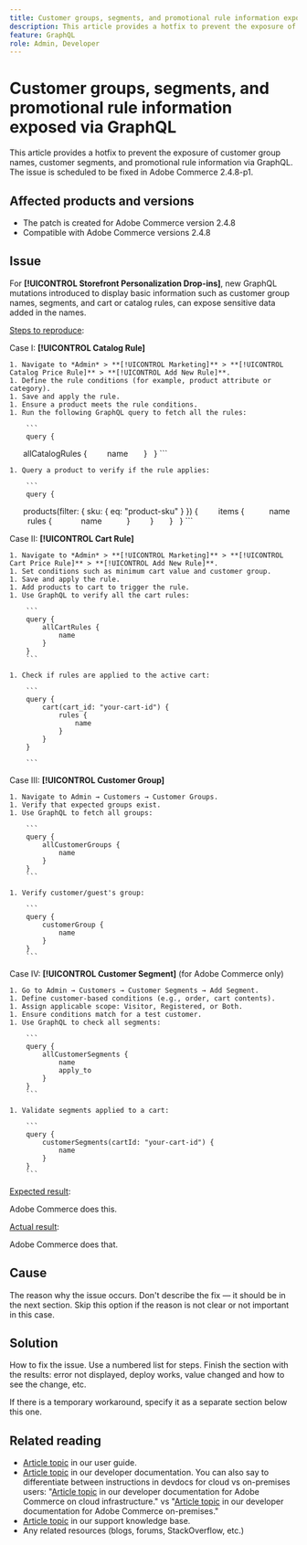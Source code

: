 ```yaml
---
title: Customer groups, segments, and promotional rule information exposed via GraphQL
description: This article provides a hotfix to prevent the exposure of customer groups, segments, and promotional rule information via GraphQL in Adobe Commerce.
feature: GraphQL
role: Admin, Developer
---
```


# Customer groups, segments, and promotional rule information exposed via GraphQL

This article provides a hotfix to prevent the exposure of customer group names, customer segments, and promotional rule information via GraphQL. The issue is scheduled to be fixed in Adobe Commerce 2.4.8-p1.

## Affected products and versions

* The patch is created for Adobe Commerce version 2.4.8
* Compatible with Adobe Commerce versions 2.4.8

## Issue

For **[!UICONTROL Storefront Personalization Drop-ins]**, new GraphQL mutations introduced to display basic information such as customer group names, segments, and cart or catalog rules, can expose sensitive data added in the names.

<u>Steps to reproduce</u>:

Case I: **[!UICONTROL Catalog Rule]**

    1. Navigate to *Admin* > **[!UICONTROL Marketing]** > **[!UICONTROL Catalog Price Rule]** > **[!UICONTROL Add New Rule]**.
    1. Define the rule conditions (for example, product attribute or category).
    1. Save and apply the rule.
    1. Ensure a product meets the rule conditions.
    1. Run the following GraphQL query to fetch all the rules:

        ```
        query {
            allCatalogRules {
                name
            }
        }
        ```
    
    1. Query a product to verify if the rule applies:

        ```
        query {
            products(filter: { sku: { eq: "product-sku" } }) {
                items {
                    name
                    rules {
                        name
                    }
                }
            }
        }
        ```

Case II: **[!UICONTROL Cart Rule]**

    1. Navigate to *Admin* > **[!UICONTROL Marketing]** > **[!UICONTROL Cart Price Rule]** > **[!UICONTROL Add New Rule]**.
    1. Set conditions such as minimum cart value and customer group.
    1. Save and apply the rule.
    1. Add products to cart to trigger the rule.
    1. Use GraphQL to verify all the cart rules:

        ```
        query {
            allCartRules {
                name
            }
        }
        ```

    1. Check if rules are applied to the active cart:

        ```
        query {
            cart(cart_id: "your-cart-id") {
                rules {
                    name
                }
            }
        }

        ```

Case III: **[!UICONTROL Customer Group]**

    1. Navigate to Admin → Customers → Customer Groups.
    1. Verify that expected groups exist.
    1. Use GraphQL to fetch all groups:

        ```
        query {
            allCustomerGroups {
                name
            }
        }
        ```

    1. Verify customer/guest's group:

        ```
        query {
            customerGroup {
                name
            }
        }
        ```

Case IV: **[!UICONTROL Customer Segment]** (for Adobe Commerce only)

    1. Go to Admin → Customers → Customer Segments → Add Segment.
    1. Define customer-based conditions (e.g., order, cart contents).
    1. Assign applicable scope: Visitor, Registered, or Both.
    1. Ensure conditions match for a test customer.
    1. Use GraphQL to check all segments:

        ```
        query {
            allCustomerSegments {
                name
                apply_to
            }
        }
        ```

    1. Validate segments applied to a cart:

        ```
        query {
            customerSegments(cartId: "your-cart-id") {
                name
            }
        }
        ```

<u>Expected result</u>:

Adobe Commerce does this.

<u>Actual result</u>:

Adobe Commerce does that.

## Cause

The reason why the issue occurs. Don't describe the fix — it should be in the next section. Skip this option if the reason is not clear or not important in this case.

## Solution

How to fix the issue. Use a numbered list for steps.
Finish the section with the results: error not displayed, deploy works, value changed and how to see the change, etc.

If there is a temporary workaround, specify it as a separate section below this one.

## Related reading

* [Article topic](https://experienceleague.adobe.com/en/docs/commerce-admin/user-guides/home) in our user guide.
* [Article topic](https://developer.adobe.com/commerce/docs/) in our developer documentation. You can also say to differentiate between instructions in devdocs for cloud vs on-premises users: "[Article topic](https://developer.adobe.com/commerce/docs/) in our developer documentation for Adobe Commerce on cloud infrastructure." vs "[Article topic](https://developer.adobe.com/commerce/docs/) in our developer documentation for Adobe Commerce on-premises."
* [Article topic](https://support.magento.com/hc/en-us) in our support knowledge base.
* Any related resources (blogs, forums, StackOverflow, etc.)
